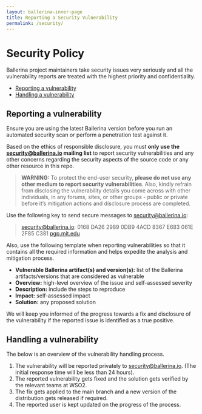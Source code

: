 ```yaml
---
layout: ballerina-inner-page
title: Reporting a Security Vulnerability
permalink: /security/
---
```


# Security Policy

Ballerina project maintainers take security issues very seriously and all the vulnerability reports are treated with the highest priority and confidentiality.

- [Reporting a vulnerability](#reporting-a-vulnerability)
- [Handling a vulnerability](#handling-a-vulnerability)

## Reporting a vulnerability

Ensure you are using the latest Ballerina version before you run an automated security scan or perform a penetration test against it.

Based on the ethics of responsible disclosure, you must **only use the [security@ballerina.io](mailto:security@ballerina.io) mailing list** to report security vulnerabilities and any other concerns regarding the security aspects of the source code or any other resource in this repo.

> **WARNING:** To protect the end-user security, **please do not use any other medium to report security vulnerabilities**. Also, kindly refrain from disclosing the vulnerability details you come across with other individuals, in any forums, sites, or other groups - public or private before it’s mitigation actions and disclosure process are completed.

Use the following key to send secure messages to security@ballerina.io:

> security@ballerina.io: 0168 DA26 2989 0DB9 4ACD 8367 E683 061E 2F85 C381 [pgp.mit.edu](https://pgp.surfnet.nl/pks/lookup?op=vindex&fingerprint=on&search=0xE683061E2F85C381)

Also, use the following template when reporting vulnerabilities so that it contains all the required information and helps expedite the analysis and mitigation process.

- **Vulnerable Ballerina artifact(s) and version(s):** list of the Ballerina artifacts/versions that are considered as vulnerable
- **Overview:** high-level overview of the issue and self-assessed severity
- **Description:** include the steps to reproduce
- **Impact:** self-assessed impact
- **Solution:** any proposed solution

We will keep you informed of the progress towards a fix and disclosure of the vulnerability if the reported issue is identified as a true positive. 

## Handling a vulnerability

The below is an overview of the vulnerability handling process.

1. The vulnerability will be reported privately to security@ballerina.io. (The initial response time will be less than 24 hours).
2. The reported vulnerability gets fixed and the solution gets verified by the relevant teams at WSO2.
3. The fix gets applied to the main branch and a new version of the distribution gets released if required.
4. The reported user is kept updated on the progress of the process. 


<style>
.nav > li.cVersionItem {
    display: none !important;
}
</style>
